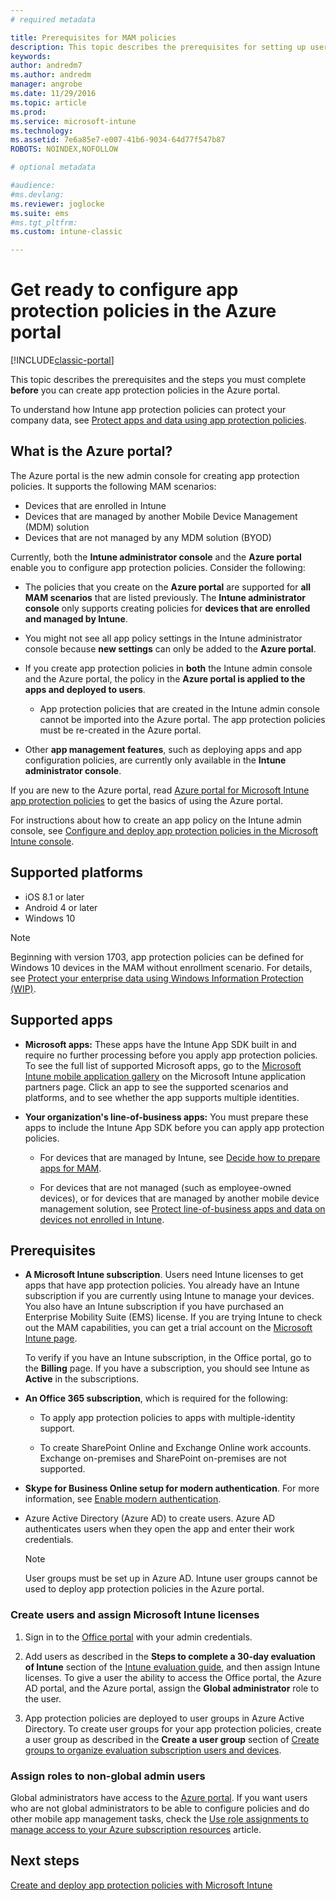 ```yaml
---
# required metadata

title: Prerequisites for MAM policies 
description: This topic describes the prerequisites for setting up users before you create mobile app management policies.
keywords:
author: andredm7
ms.author: andredm
manager: angrobe
ms.date: 11/29/2016
ms.topic: article
ms.prod:
ms.service: microsoft-intune
ms.technology:
ms.assetid: 7e6a85e7-e007-41b6-9034-64d77f547b87
ROBOTS: NOINDEX,NOFOLLOW

# optional metadata

#audience:
#ms.devlang:
ms.reviewer: joglocke
ms.suite: ems
#ms.tgt_pltfrm:
ms.custom: intune-classic

---
```


# Get ready to configure app protection policies in the Azure portal

[!INCLUDE[classic-portal](../includes/classic-portal.md)]

This topic describes the prerequisites and the steps you must complete **before** you can create app protection policies in the Azure portal.

To understand how Intune app protection policies can protect your company data, see [Protect apps and data using app protection policies](protect-apps-and-data-with-microsoft-intune.md).

## What is the Azure portal?

The Azure portal is the new admin console for creating app protection policies. It supports the following MAM scenarios:
- Devices that are enrolled in Intune
- Devices that are managed by another Mobile Device Management (MDM) solution
- Devices that are not managed by any MDM solution (BYOD)

Currently, both the **Intune administrator console** and the **Azure portal** enable you to configure app protection policies.  Consider the following:

* The policies that you create on the **Azure portal** are supported for **all MAM scenarios** that are listed previously. The **Intune administrator console** only supports creating policies for **devices that are enrolled and managed by Intune**.

* You might not see all app policy settings in the Intune administrator console because **new settings** can only be added to the **Azure portal**.

* If you create app protection policies in **both** the Intune admin console and the Azure portal, the policy in the **Azure portal is applied to the apps and deployed to users**.
    * App protection policies that are created in the Intune admin console cannot be imported into the Azure portal.  The app protection policies must be re-created in the Azure portal.


* Other **app management features**, such as deploying apps and app configuration policies, are currently only available in the **Intune administrator console**.


If you are new to the Azure portal, read [Azure portal for Microsoft Intune app protection policies](azure-portal-for-microsoft-intune-mam-policies.md) to get the basics of using the Azure portal.

For instructions about how to create an app policy on the Intune admin console, see [Configure and deploy app protection policies in the Microsoft Intune console](configure-and-deploy-mobile-application-management-policies-in-the-microsoft-intune-console.md).


##  Supported platforms
- iOS 8.1 or later
- Android 4 or later
- Windows 10

>[!NOTE]
>Beginning with version 1703, app protection policies can be defined for Windows 10 devices in the MAM without enrollment scenario. For details, see [Protect your enterprise data using Windows Information Protection (WIP)](https://technet.microsoft.com/itpro/windows/keep-secure/protect-enterprise-data-using-wip).

##  Supported apps
* **Microsoft apps:** These apps have the Intune App SDK built in and require no further processing before you apply app protection policies.
To see the full list of supported Microsoft apps, go to the [Microsoft Intune mobile application gallery](https://www.microsoft.com/cloud-platform/microsoft-intune-apps) on the Microsoft Intune application partners page. Click an app to see the supported scenarios and platforms, and to see whether the app supports multiple identities.

* **Your organization's line-of-business apps:** You must prepare these apps to include the Intune App SDK before you can apply app protection policies.

  * For devices that are managed by Intune, see [Decide how to prepare apps for MAM](/intune/apps-prepare-mobile-application-management).

  * For devices that are not managed (such as employee-owned devices), or for devices that are managed by another mobile device management solution, see [Protect line-of-business apps and data on devices not enrolled in Intune](protect-line-of-business-apps-and-data-on-devices-not-enrolled-in-microsoft-intune.md).

## Prerequisites

- **A Microsoft Intune subscription**. Users need Intune licenses to get apps that have app protection policies.
  You   already have an Intune subscription if you are currently using Intune to manage your devices. You also have an Intune subscription if you have purchased an Enterprise Mobility Suite (EMS) license. If you are trying Intune to check out the MAM capabilities, you can get a trial account on the [Microsoft Intune page](https://www.microsoft.com/server-cloud/products/microsoft-intune/).

  To verify if you have an Intune subscription, in the Office portal, go to the **Billing** page.  If you have a subscription, you should see Intune as **Active** in the subscriptions.

- **An Office 365 subscription**, which is required for the following:

  - To apply app protection policies to apps with multiple-identity support.

  - To create SharePoint Online and Exchange Online work
  accounts. Exchange on-premises and SharePoint on-premises are not supported.

- **Skype for Business Online setup for modern authentication**. For more information, see [Enable modern authentication](https://social.technet.microsoft.com/wiki/contents/articles/34339.skype-for-business-online-enable-your-tenant-for-modern-authentication.aspx).


- Azure Active Directory (Azure AD) to create users. Azure AD authenticates users when they open the app and enter their work credentials.

    > [!NOTE]
    > User groups must be set up in Azure AD. Intune user groups cannot be used to deploy app protection policies in the Azure portal.

### Create users and assign Microsoft Intune licenses

1.  Sign in to the [Office portal](https://portal.office.com) with your admin credentials.

2.  Add users as described in the **Steps to complete a 30-day evaluation of Intune** section of the [Intune evaluation guide](/intune-classic/understand-explore/get-started-with-a-30-day-trial-of-microsoft-intune), and then assign Intune licenses. To give a user the ability to access the Office portal, the Azure AD portal, and the Azure  portal, assign the **Global administrator** role to the user.

5.  App protection policies are deployed to user groups in Azure Active Directory. To create user groups for your app protection policies, create a user group as described in the **Create a user group** section of [Create groups to organize evaluation subscription users and devices](/intune-classic/understand-explore/get-started-with-a-30-day-trial-of-microsoft-intune-step-3).

### Assign roles to non-global admin users

Global administrators have access to the [Azure portal](https://portal.azure.com).  If you want users who are not global administrators to be able to configure policies and do other mobile app management tasks, check the [Use role assignments to manage access to your Azure subscription resources](https://azure.microsoft.com/documentation/articles/role-based-access-control-configure/) article.

## Next steps
[Create and deploy app protection policies with Microsoft Intune](create-and-deploy-mobile-app-management-policies-with-microsoft-intune.md)
